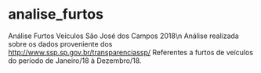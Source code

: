 # analise_furtos
Análise Furtos Veículos São José dos Campos 2018\n
Análise realizada sobre os dados proveniente dos http://www.ssp.sp.gov.br/transparenciassp/
Referentes a furtos de veículos do período de Janeiro/18 à Dezembro/18.
